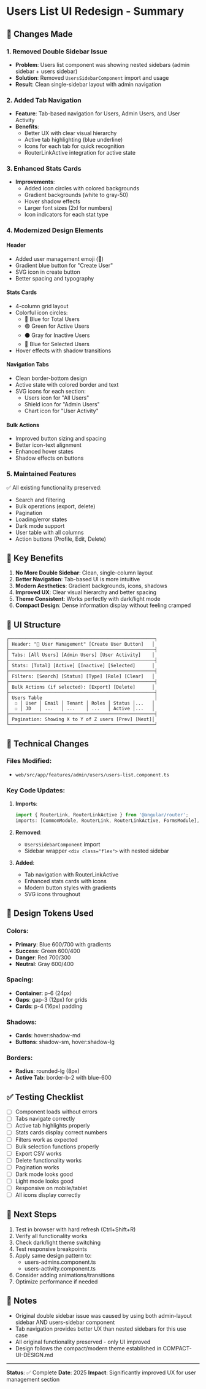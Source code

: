 # Users List UI Redesign - Summary

## 🎨 Changes Made

### 1. Removed Double Sidebar Issue
- **Problem**: Users list component was showing nested sidebars (admin sidebar + users sidebar)
- **Solution**: Removed `UsersSidebarComponent` import and usage
- **Result**: Clean single-sidebar layout with admin navigation

### 2. Added Tab Navigation
- **Feature**: Tab-based navigation for Users, Admin Users, and User Activity
- **Benefits**: 
  - Better UX with clear visual hierarchy
  - Active tab highlighting (blue underline)
  - Icons for each tab for quick recognition
  - RouterLinkActive integration for active state

### 3. Enhanced Stats Cards
- **Improvements**:
  - Added icon circles with colored backgrounds
  - Gradient backgrounds (white to gray-50)
  - Hover shadow effects
  - Larger font sizes (2xl for numbers)
  - Icon indicators for each stat type

### 4. Modernized Design Elements

#### Header
- Added user management emoji (👥)
- Gradient blue button for "Create User"
- SVG icon in create button
- Better spacing and typography

#### Stats Cards
- 4-column grid layout
- Colorful icon circles:
  - 🔵 Blue for Total Users
  - 🟢 Green for Active Users
  - ⚫ Gray for Inactive Users
  - 🔵 Blue for Selected Users
- Hover effects with shadow transitions

#### Navigation Tabs
- Clean border-bottom design
- Active state with colored border and text
- SVG icons for each section:
  - Users icon for "All Users"
  - Shield icon for "Admin Users"
  - Chart icon for "User Activity"

#### Bulk Actions
- Improved button sizing and spacing
- Better icon-text alignment
- Enhanced hover states
- Shadow effects on buttons

### 5. Maintained Features
✅ All existing functionality preserved:
- Search and filtering
- Bulk operations (export, delete)
- Pagination
- Loading/error states
- Dark mode support
- User table with all columns
- Action buttons (Profile, Edit, Delete)

## 🎯 Key Benefits

1. **No More Double Sidebar**: Clean, single-column layout
2. **Better Navigation**: Tab-based UI is more intuitive
3. **Modern Aesthetics**: Gradient backgrounds, icons, shadows
4. **Improved UX**: Clear visual hierarchy and better spacing
5. **Theme Consistent**: Works perfectly with dark/light mode
6. **Compact Design**: Dense information display without feeling cramped

## 📱 UI Structure

```
┌─────────────────────────────────────────────────────┐
│ Header: "👥 User Management" [Create User Button]   │
├─────────────────────────────────────────────────────┤
│ Tabs: [All Users] [Admin Users] [User Activity]    │
├─────────────────────────────────────────────────────┤
│ Stats: [Total] [Active] [Inactive] [Selected]      │
├─────────────────────────────────────────────────────┤
│ Filters: [Search] [Status] [Type] [Role] [Clear]   │
├─────────────────────────────────────────────────────┤
│ Bulk Actions (if selected): [Export] [Delete]      │
├─────────────────────────────────────────────────────┤
│ Users Table                                         │
│  ☐ │ User │ Email │ Tenant │ Roles │ Status │...   │
│  ☐ │ JD   │ ...   │ ...    │ ...   │ Active │...   │
├─────────────────────────────────────────────────────┤
│ Pagination: Showing X to Y of Z users [Prev] [Next]│
└─────────────────────────────────────────────────────┘
```

## 🔧 Technical Changes

### Files Modified:
- `web/src/app/features/admin/users/users-list.component.ts`

### Key Code Updates:

1. **Imports**:
   ```typescript
   import { RouterLink, RouterLinkActive } from '@angular/router';
   imports: [CommonModule, RouterLink, RouterLinkActive, FormsModule],
   ```

2. **Removed**:
   - `UsersSidebarComponent` import
   - Sidebar wrapper `<div class="flex">` with nested sidebar

3. **Added**:
   - Tab navigation with RouterLinkActive
   - Enhanced stats cards with icons
   - Modern button styles with gradients
   - SVG icons throughout

## 🎨 Design Tokens Used

### Colors:
- **Primary**: Blue 600/700 with gradients
- **Success**: Green 600/400
- **Danger**: Red 700/300
- **Neutral**: Gray 600/400

### Spacing:
- **Container**: p-6 (24px)
- **Gaps**: gap-3 (12px) for grids
- **Cards**: p-4 (16px) padding

### Shadows:
- **Cards**: hover:shadow-md
- **Buttons**: shadow-sm, hover:shadow-lg

### Borders:
- **Radius**: rounded-lg (8px)
- **Active Tab**: border-b-2 with blue-600

## ✅ Testing Checklist

- [ ] Component loads without errors
- [ ] Tabs navigate correctly
- [ ] Active tab highlights properly
- [ ] Stats cards display correct numbers
- [ ] Filters work as expected
- [ ] Bulk selection functions properly
- [ ] Export CSV works
- [ ] Delete functionality works
- [ ] Pagination works
- [ ] Dark mode looks good
- [ ] Light mode looks good
- [ ] Responsive on mobile/tablet
- [ ] All icons display correctly

## 🚀 Next Steps

1. Test in browser with hard refresh (Ctrl+Shift+R)
2. Verify all functionality works
3. Check dark/light theme switching
4. Test responsive breakpoints
5. Apply same design pattern to:
   - users-admins.component.ts
   - users-activity.component.ts
6. Consider adding animations/transitions
7. Optimize performance if needed

## 📝 Notes

- Original double sidebar issue was caused by using both admin-layout sidebar AND users-sidebar component
- Tab navigation provides better UX than nested sidebars for this use case
- All original functionality preserved - only UI improved
- Design follows the compact/modern theme established in COMPACT-UI-DESIGN.md

---

**Status**: ✅ Complete
**Date**: 2025
**Impact**: Significantly improved UX for user management section
